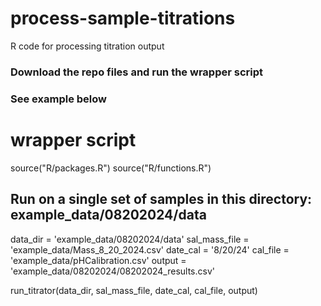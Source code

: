 # process-sample-titrations
R code for processing titration output



### Download the repo files and run the wrapper script
### See example below

# wrapper script 
source("R/packages.R")
source("R/functions.R")

## Run on a single set of samples in this directory: example_data/08202024/data
data_dir = 'example_data/08202024/data'
sal_mass_file = 'example_data/Mass_8_20_2024.csv'
date_cal = '8/20/24'
cal_file = 'example_data/pHCalibration.csv'
output = 'example_data/08202024/08202024_results.csv'

run_titrator(data_dir, sal_mass_file, date_cal, cal_file, output)